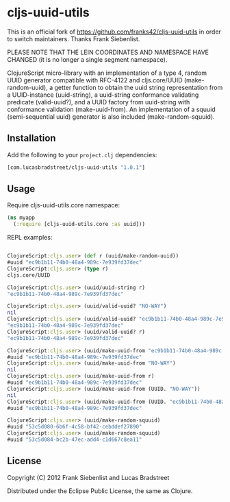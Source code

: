 # cljs-uuid-utils

This is an official fork of https://github.com/franks42/cljs-uuid-utils in
order to switch maintainers. Thanks Frank Siebenlist.

PLEASE NOTE THAT THE LEIN COORDINATES AND NAMESPACE HAVE CHANGED (it is no
longer a single segment namespace).

ClojureScript micro-library with an implementation of a type 4, random UUID generator 
compatible with RFC-4122 and cljs.core/UUID (make-random-uuid), 
a getter function to obtain the uuid string representation from a UUID-instance 
(uuid-string), a uuid-string conformance validating predicate (valid-uuid?), 
and a UUID factory from uuid-string with conformance validation (make-uuid-from). 
An implementation of a squuid (semi-sequential uuid) generator is also included (make-random-squuid).

## Installation

Add the following to your `project.clj` dependencies:

```clojure
[com.lucasbradstreet/cljs-uuid-utils "1.0.1"]
```

## Usage

Require cljs-uuid-utils.core namespace:

```clojure
(ns myapp
  (:require [cljs-uuid-utils.core :as uuid]))
```

REPL examples:

```clojure

ClojureScript:cljs.user> (def r (uuid/make-random-uuid))
#uuid "ec9b1b11-74b0-48a4-989c-7e939fd37dec"
ClojureScript:cljs.user> (type r)
cljs.core/UUID

ClojureScript:cljs.user> (uuid/uuid-string r)
"ec9b1b11-74b0-48a4-989c-7e939fd37dec"

ClojureScript:cljs.user> (uuid/valid-uuid? "NO-WAY")
nil
ClojureScript:cljs.user> (uuid/valid-uuid? "ec9b1b11-74b0-48a4-989c-7e939fd37dec")
"ec9b1b11-74b0-48a4-989c-7e939fd37dec"
ClojureScript:cljs.user> (uuid/valid-uuid? r)
"ec9b1b11-74b0-48a4-989c-7e939fd37dec"

ClojureScript:cljs.user> (uuid/make-uuid-from "ec9b1b11-74b0-48a4-989c-7e939fd37dec")
#uuid "ec9b1b11-74b0-48a4-989c-7e939fd37dec"
ClojureScript:cljs.user> (uuid/make-uuid-from "NO-WAY")
nil
ClojureScript:cljs.user> (uuid/make-uuid-from r)
#uuid "ec9b1b11-74b0-48a4-989c-7e939fd37dec"
ClojureScript:cljs.user> (uuid/make-uuid-from (UUID. "NO-WAY"))
nil
ClojureScript:cljs.user> (uuid/make-uuid-from (UUID. "ec9b1b11-74b0-48a4-989c-7e939fd37dec"))
#uuid "ec9b1b11-74b0-48a4-989c-7e939fd37dec"

ClojureScript:cljs.user> (uuid/make-random-squuid)
#uuid "53c5d080-6b6f-4c58-bf42-cebddef27890"
ClojureScript:cljs.user> (uuid/make-random-squuid)
#uuid "53c5d084-bc2b-47ec-add4-c1d667c8ea11"

```


## License

Copyright (C) 2012 Frank Siebenlist and Lucas Bradstreet

Distributed under the Eclipse Public License, the same as Clojure.
